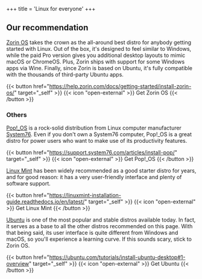 +++
title = 'Linux for everyone'
+++

## Our recommendation

[Zorin OS](https://zorin.com/os/) takes the crown as the all-around best distro for anybody getting started with Linux. Out of the box, it's designed to feel similar to Windows, while the paid Pro version gives you additional desktop layouts to mimic macOS or ChromeOS. Plus, Zorin ships with support for some Windows apps via Wine. Finally, since Zorin is based on Ubuntu, it's fully compatible with the thousands of third-party Ubuntu apps.

{{< button href="https://help.zorin.com/docs/getting-started/install-zorin-os/" target="_self" >}}
{{< icon "open-external" >}} Get Zorin OS
{{< /button >}}

### Others

[Pop!_OS](https://pop.system76.com/) is a rock-solid distribution from Linux computer manufacturer [System76](https://system76.com/). Even if you don't own a System76 computer, Pop!_OS is a great distro for power users who want to make use of its productivity features.

{{< button href="https://support.system76.com/articles/install-pop/" target="_self" >}}
{{< icon "open-external" >}} Get Pop!_OS
{{< /button >}}

[Linux Mint](https://www.linuxmint.com/) has been widely recommended as a good starter distro for years, and for good reason: it has a very user-friendly interface and plenty of software support.

{{< button href="https://linuxmint-installation-guide.readthedocs.io/en/latest/" target="_self" >}}
{{< icon "open-external" >}} Get Linux Mint
{{< /button >}}

[Ubuntu](https://ubuntu.com/desktop) is one of the most popular and stable distros available today. In fact, it serves as a base to all the other distros recommended on this page. With that being said, its user interface is quite different from Windows and macOS, so you'll experience a learning curve. If this sounds scary, stick to Zorin OS.

{{< button href="https://ubuntu.com/tutorials/install-ubuntu-desktop#1-overview" target="_self" >}}
{{< icon "open-external" >}} Get Ubuntu
{{< /button >}}
